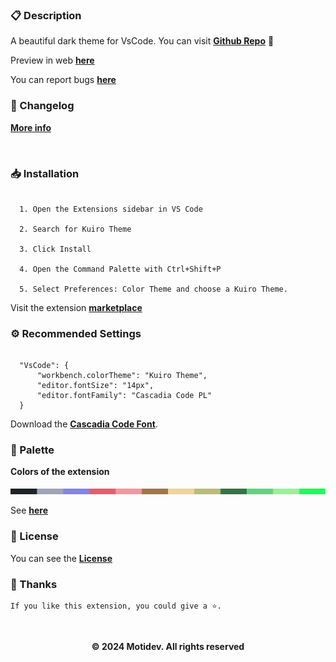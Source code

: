 ### 📋 Description
A beautiful dark theme for VsCode. You can visit [**Github Repo**](https://github.com/motidev/kuiro-theme) 💜

Preview in web [**here**](https://vscode.dev/theme/Kodi.kuiro-theme)

You can report bugs [**here**](https://github.com/motidev/kuiro-theme/issues)
&nbsp;

### 📝 Changelog
[**More info**](https://github.com/motidev/arcadia-theme/blob/main/Changelog.md)

&nbsp;
### 📥 Installation  
  ```jsonc

    1. Open the Extensions sidebar in VS Code 

    2. Search for Kuiro Theme

    3. Click Install

    4. Open the Command Palette with Ctrl+Shift+P 
    
    5. Select Preferences: Color Theme and choose a Kuiro Theme.

   ```

Visit the extension [**marketplace**](https://marketplace.visualstudio.com/items?itemName=Kodi.arcadia-theme)
&nbsp;

### ⚙ Recommended Settings 
  ```jsonc

    "VsCode": {
        "workbench.colorTheme": "Kuiro Theme",
        "editor.fontSize": "14px",
        "editor.fontFamily": "Cascadia Code PL"
    }

  ```

Download the [**Cascadia Code Font**](https://github.com/microsoft/cascadia-code/releases).
&nbsp;

### 🎨 Palette
**Colors of the extension**

  <img  src="./public/images/kuiropalet.png">

  See [**here**](https://github.com/motidev/arcadia-theme/blob/main/public/images/kuiropalet.png)
&nbsp;

### 🔖 License

You can see the [**License**](https://github.com/motidev/arcadia-theme/blob/main/LICENSE)
&nbsp;

### 🤟 Thanks
    If you like this extension, you could give a ⭐.
&nbsp;
<p align="center"><b>© 2024 Motidev. All rights reserved</b></p>





